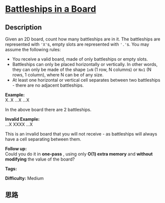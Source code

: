 # [Battleships in a Board][title]

## Description

Given an 2D board, count how many battleships are in it. The battleships are
represented with `'X'`s, empty slots are represented with `'.'`s. You may
assume the following rules:

  * You receive a valid board, made of only battleships or empty slots.
  * Battleships can only be placed horizontally or vertically. In other words, they can only be made of the shape `1xN` (1 row, N columns) or `Nx1` (N rows, 1 column), where N can be of any size.
  * At least one horizontal or vertical cell separates between two battleships - there are no adjacent battleships.

**Example:**  
            X..X    ...X    ...X    

In the above board there are 2 battleships.

**Invalid Example:**  
            ...X    XXXX    ...X    

This is an invalid board that you will not receive - as battleships will
always have a cell separating between them.

**Follow up:**  
Could you do it in **one-pass** , using only **O(1) extra memory** and
**without modifying** the value of the board?


**Tags:** 

**Difficulty:** Medium

## 思路

[title]: https://leetcode.com/problems/battleships-in-a-board
